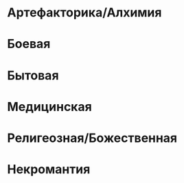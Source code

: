 # Артефакторика/Алхимия

# Боевая

# Бытовая

# Медицинская

# Религеозная/Божественная

# Некромантия
